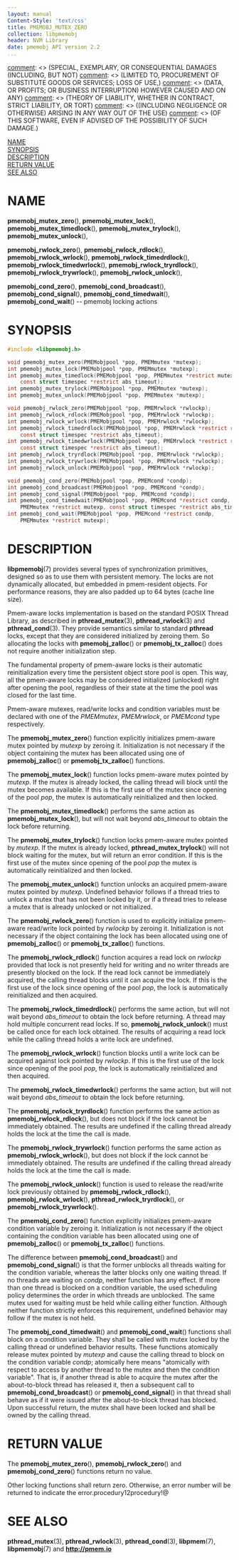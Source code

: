 ```yaml
---
layout: manual
Content-Style: 'text/css'
title: PMEMOBJ_MUTEX_ZERO
collection: libpmemobj
header: NVM Library
date: pmemobj API version 2.2
...
```


[comment]: <> (Copyright 2017, Intel Corporation)

[comment]: <> (Redistribution and use in source and binary forms, with or without)
[comment]: <> (modification, are permitted provided that the following conditions)
[comment]: <> (are met:)
[comment]: <> (    * Redistributions of source code must retain the above copyright)
[comment]: <> (      notice, this list of conditions and the following disclaimer.)
[comment]: <> (    * Redistributions in binary form must reproduce the above copyright)
[comment]: <> (      notice, this list of conditions and the following disclaimer in)
[comment]: <> (      the documentation and/or other materials provided with the)
[comment]: <> (      distribution.)
[comment]: <> (    * Neither the name of the copyright holder nor the names of its)
[comment]: <> (      contributors may be used to endorse or promote products derived)
[comment]: <> (      from this software without specific prior written permission.)

[comment]: <> (THIS SOFTWARE IS PROVIDED BY THE COPYRIGHT HOLDERS AND CONTRIBUTORS)
[comment]: <> ("AS IS" AND ANY EXPRESS OR IMPLIED WARRANTIES, INCLUDING, BUT NOT)
[comment]: <> (LIMITED TO, THE IMPLIED WARRANTIES OF MERCHANTABILITY AND FITNESS FOR)
[comment]: <> (A PARTICULAR PURPOSE ARE DISCLAIMED. IN NO EVENT SHALL THE COPYRIGHT)
[comment]: <> (OWNER OR CONTRIBUTORS BE LIABLE FOR ANY DIRECT, INDIRECT, INCIDENTAL,)
[comment]: <> (SPECIAL, EXEMPLARY, OR CONSEQUENTIAL DAMAGES (INCLUDING, BUT NOT)
[comment]: <> (LIMITED TO, PROCUREMENT OF SUBSTITUTE GOODS OR SERVICES; LOSS OF USE,)
[comment]: <> (DATA, OR PROFITS; OR BUSINESS INTERRUPTION) HOWEVER CAUSED AND ON ANY)
[comment]: <> (THEORY OF LIABILITY, WHETHER IN CONTRACT, STRICT LIABILITY, OR TORT)
[comment]: <> ((INCLUDING NEGLIGENCE OR OTHERWISE) ARISING IN ANY WAY OUT OF THE USE)
[comment]: <> (OF THIS SOFTWARE, EVEN IF ADVISED OF THE POSSIBILITY OF SUCH DAMAGE.)

[comment]: <> (pmemobj_mutex_zero.3 -- man page for locking functions from libpmemobj library)

[NAME](#name)<br />
[SYNOPSIS](#synopsis)<br />
[DESCRIPTION](#description)<br />
[RETURN VALUE](#return-value)<br />
[SEE ALSO](#see-also)<br />


# NAME #

**pmemobj_mutex_zero**(), **pmemobj_mutex_lock**(), **pmemobj_mutex_timedlock**(),
**pmemobj_mutex_trylock**(), **pmemobj_mutex_unlock**(),

**pmemobj_rwlock_zero**(), **pmemobj_rwlock_rdlock**(), **pmemobj_rwlock_wrlock**(),
**pmemobj_rwlock_timedrdlock**(), **pmemobj_rwlock_timedwrlock**(), **pmemobj_rwlock_tryrdlock**(),
**pmemobj_rwlock_trywrlock**(), **pmemobj_rwlock_unlock**(),

**pmemobj_cond_zero**(), **pmemobj_cond_broadcast**(), **pmemobj_cond_signal**(),
**pmemobj_cond_timedwait**(), **pmemobj_cond_wait**()
-- pmemobj locking actions


# SYNOPSIS #

```c
#include <libpmemobj.h>

void pmemobj_mutex_zero(PMEMobjpool *pop, PMEMmutex *mutexp);
int pmemobj_mutex_lock(PMEMobjpool *pop, PMEMmutex *mutexp);
int pmemobj_mutex_timedlock(PMEMobjpool *pop, PMEMmutex *restrict mutexp,
	const struct timespec *restrict abs_timeout);
int pmemobj_mutex_trylock(PMEMobjpool *pop, PMEMmutex *mutexp);
int pmemobj_mutex_unlock(PMEMobjpool *pop, PMEMmutex *mutexp);

void pmemobj_rwlock_zero(PMEMobjpool *pop, PMEMrwlock *rwlockp);
int pmemobj_rwlock_rdlock(PMEMobjpool *pop, PMEMrwlock *rwlockp);
int pmemobj_rwlock_wrlock(PMEMobjpool *pop, PMEMrwlock *rwlockp);
int pmemobj_rwlock_timedrdlock(PMEMobjpool *pop, PMEMrwlock *restrict rwlockp,
	const struct timespec *restrict abs_timeout);
int pmemobj_rwlock_timedwrlock(PMEMobjpool *pop, PMEMrwlock *restrict rwlockp,
	const struct timespec *restrict abs_timeout);
int pmemobj_rwlock_tryrdlock(PMEMobjpool *pop, PMEMrwlock *rwlockp);
int pmemobj_rwlock_trywrlock(PMEMobjpool *pop, PMEMrwlock *rwlockp);
int pmemobj_rwlock_unlock(PMEMobjpool *pop, PMEMrwlock *rwlockp);

void pmemobj_cond_zero(PMEMobjpool *pop, PMEMcond *condp);
int pmemobj_cond_broadcast(PMEMobjpool *pop, PMEMcond *condp);
int pmemobj_cond_signal(PMEMobjpool *pop, PMEMcond *condp);
int pmemobj_cond_timedwait(PMEMobjpool *pop, PMEMcond *restrict condp,
	PMEMmutex *restrict mutexp, const struct timespec *restrict abs_timeout);
int pmemobj_cond_wait(PMEMobjpool *pop, PMEMcond *restrict condp,
	PMEMmutex *restrict mutexp);
```


# DESCRIPTION #

**libpmemobj**(7) provides several types of synchronization primitives,
designed so as to use them with persistent memory. The locks are not dynamically
allocated, but embedded in pmem-resident objects. For performance reasons, they are
also padded up to 64 bytes (cache line size).

Pmem-aware locks implementation is based on the standard POSIX Thread Library,
as described in **pthread_mutex**(3), **pthread_rwlock**(3) and
**pthread_cond**(3). They provide semantics similar to standard **pthread** locks,
except that they are considered initialized by zeroing them. So allocating
the locks with **pmemobj_zalloc**() or **pmemobj_tx_zalloc**() does not require
another initialization step.

The fundamental property of pmem-aware locks is their automatic reinitialization
every time the persistent object store pool is open. This way, all the pmem-aware
locks may be considered initialized (unlocked) right after opening the pool,
regardless of their state at the time the pool was closed for the last time.

Pmem-aware mutexes, read/write locks and condition variables must be declared
with one of the *PMEMmutex*, *PMEMrwlock*, or *PMEMcond* type respectively.

The **pmemobj_mutex_zero**() function explicitly initializes pmem-aware mutex
pointed by *mutexp* by zeroing it. Initialization is not necessary if the object
containing the mutex has been allocated using one of **pmemobj_zalloc**() or
**pmemobj_tx_zalloc**() functions.

The **pmemobj_mutex_lock**() function locks pmem-aware mutex pointed by *mutexp*.
If the mutex is already locked, the calling thread will block until the mutex
becomes available. If this is the first use of the mutex since opening of the pool
*pop*, the mutex is automatically reinitialized and then locked.

The **pmemobj_mutex_timedlock**() performs the same action as **pmemobj_mutex_lock**(),
but will not wait beyond *abs_timeout* to obtain the lock before returning.

The **pmemobj_mutex_trylock**() function locks pmem-aware mutex pointed by *mutexp*.
If the mutex is already locked, **pthread_mutex_trylock**() will not block
waiting for the mutex, but will return an error condition. If this is the first
use of the mutex since opening of the pool *pop* the mutex is automatically
reinitialized and then locked.

The **pmemobj_mutex_unlock**() function unlocks an acquired pmem-aware mutex
pointed by *mutexp*. Undefined behavior follows if a thread tries to unlock a
mutex that has not been locked by it, or if a thread tries to release a mutex
that is already unlocked or not initialized.

The **pmemobj_rwlock_zero**() function is used to explicitly initialize pmem-aware
read/write lock pointed by *rwlockp* by zeroing it. Initialization is not
necessary if the object containing the lock has been allocated using one
of **pmemobj_zalloc**() or **pmemobj_tx_zalloc**() functions.

The **pmemobj_rwlock_rdlock**() function acquires a read lock on *rwlockp*
provided that lock is not presently held for writing and no writer threads are
presently blocked on the lock. If the read lock cannot be immediately acquired,
the calling thread blocks until it can acquire the lock. If this is the first
use of the lock since opening of the pool *pop*, the lock is automatically
reinitialized and then acquired.

The **pmemobj_rwlock_timedrdlock**() performs the same action, but will not wait
beyond *abs_timeout* to obtain the lock before returning. A thread may hold multiple
concurrent read locks. If so, **pmemobj_rwlock_unlock**() must be called once for each
lock obtained. The results of acquiring a read lock while the calling thread holds a write
lock are undefined.

The **pmemobj_rwlock_wrlock**() function blocks until a write lock can be acquired
against lock pointed by *rwlockp*. If this is the first use of the lock since
opening of the pool *pop*, the lock is automatically reinitialized and then acquired.

The **pmemobj_rwlock_timedwrlock**() performs the same action, but will not wait
beyond *abs_timeout* to obtain the lock before returning.

The **pmemobj_rwlock_tryrdlock**() function performs the same action as
**pmemobj_rwlock_rdlock**(), but does not block if the lock cannot be
immediately obtained. The results are undefined if the calling thread already
holds the lock at the time the call is made.

The **pmemobj_rwlock_trywrlock**() function performs the same action as
**pmemobj_rwlock_wrlock**(), but does not block if the lock cannot be immediately
obtained. The results are undefined if the calling thread already holds the lock
at the time the call is made.

The **pmemobj_rwlock_unlock**() function is used to release the read/write lock
previously obtained by **pmemobj_rwlock_rdlock**(), **pmemobj_rwlock_wrlock**(),
**pthread_rwlock_tryrdlock**(), or **pmemobj_rwlock_trywrlock**().

The **pmemobj_cond_zero**() function explicitly initializes pmem-aware condition variable
by zeroing it. Initialization is not necessary if the object containing the condition
variable has been allocated using one of **pmemobj_zalloc**() or **pmemobj_tx_zalloc**() functions.

The difference between **pmemobj_cond_broadcast**() and **pmemobj_cond_signal**() is that
the former unblocks all threads waiting for the condition variable, whereas the latter blocks
only one waiting thread. If no threads are waiting on *condp*, neither function has any effect.
If more than one thread is blocked on a condition variable, the used scheduling policy
determines the order in which threads are unblocked. The same mutex used for waiting
must be held while calling either function. Although neither function strictly enforces
this requirement, undefined behavior may follow if the mutex is not held.

The **pmemobj_cond_timedwait**() and **pmemobj_cond_wait**() functions shall block
on a condition variable. They shall be called with mutex locked by the calling
thread or undefined behavior results. These functions atomically release mutex pointed by
*mutexp* and cause the calling thread to block on the condition variable *condp*;
atomically here means "atomically with respect to access by another thread to the mutex
and then the condition variable". That is, if another thread is able to acquire the mutex
after the about-to-block thread has released it, then a subsequent call
to **pmemobj_cond_broadcast**() or **pmemobj_cond_signal**() in that thread shall
behave as if it were issued after the about-to-block thread has blocked.
Upon successful return, the mutex shall have been locked and shall be owned by
the calling thread.


# RETURN VALUE #

The **pmemobj_mutex_zero**(), **pmemobj_rwlock_zero**()
and **pmemobj_cond_zero**() functions return no value.

Other locking functions shall return zero.  Otherwise, an error
number will be returned to indicate the error.procedury12procedury!@


# SEE ALSO #

**pthread_mutex**(3), **pthread_rwlock**(3), **pthread_cond**(3), **libpmem**(7), **libpmemobj**(7)
and **<http://pmem.io>**
